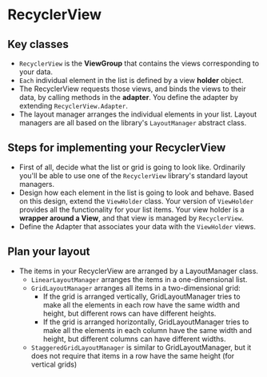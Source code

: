 # RecyclerView

## Key classes

* `RecyclerView` is the **ViewGroup** that contains the views corresponding to your data.
* `Each` individual element in the list is defined by a view **holder** object. 
* The RecyclerView requests those views, and binds the views to their data, by calling methods in the **adapter**. You define the adapter by extending `RecyclerView.Adapter`.
* The layout manager arranges the individual elements in your list. Layout managers are all based on the library's `LayoutManager` abstract class.

## Steps for implementing your RecyclerView

* First of all, decide what the list or grid is going to look like. Ordinarily you'll be able to use one of the `RecyclerView` library's standard layout managers.
* Design how each element in the list is going to look and behave. Based on this design, extend the `ViewHolder` class. Your version of `ViewHolder` provides all the functionality for your list items. Your view holder is a **wrapper around a View**, and that view is managed by `RecyclerView`.
* Define the Adapter that associates your data with the `ViewHolder` views.

## Plan your layout

* The items in your RecyclerView are arranged by a LayoutManager class.
    * `LinearLayoutManager` arranges the items in a one-dimensional list.
    * `GridLayoutManager` arranges all items in a two-dimensional grid:
        * If the grid is arranged vertically, GridLayoutManager tries to make all the elements in each row have the same width and height, but different rows can have different heights.
        * If the grid is arranged horizontally, GridLayoutManager tries to make all the elements in each column have the same width and height, but different columns can have different widths.
    * `StaggeredGridLayoutManager` is similar to GridLayoutManager, but it does not require that items in a row have the same height (for vertical grids)

